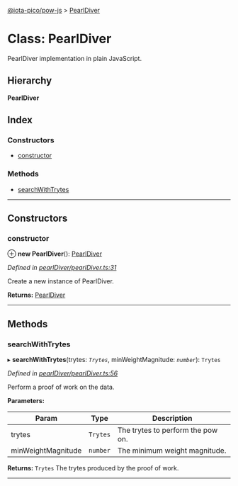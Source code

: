 [@iota-pico/pow-js](../README.md) > [PearlDiver](../classes/pearldiver.md)

# Class: PearlDiver

PearlDiver implementation in plain JavaScript.

## Hierarchy

**PearlDiver**

## Index

### Constructors

* [constructor](pearldiver.md#constructor)

### Methods

* [searchWithTrytes](pearldiver.md#searchwithtrytes)

---

## Constructors

<a id="constructor"></a>

###  constructor

⊕ **new PearlDiver**(): [PearlDiver](pearldiver.md)

*Defined in [pearlDiver/pearlDiver.ts:31](https://github.com/iota-pico/pow-js/blob/8f6b971/src/pearlDiver/pearlDiver.ts#L31)*

Create a new instance of PearlDiver.

**Returns:** [PearlDiver](pearldiver.md)

___

## Methods

<a id="searchwithtrytes"></a>

###  searchWithTrytes

▸ **searchWithTrytes**(trytes: *`Trytes`*, minWeightMagnitude: *`number`*): `Trytes`

*Defined in [pearlDiver/pearlDiver.ts:56](https://github.com/iota-pico/pow-js/blob/8f6b971/src/pearlDiver/pearlDiver.ts#L56)*

Perform a proof of work on the data.

**Parameters:**

| Param | Type | Description |
| ------ | ------ | ------ |
| trytes | `Trytes` |  The trytes to perform the pow on. |
| minWeightMagnitude | `number` |  The minimum weight magnitude. |

**Returns:** `Trytes`
The trytes produced by the proof of work.

___

